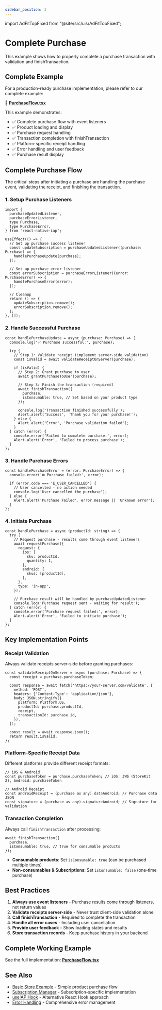 ```yaml
---
sidebar_position: 3
---
```


import AdFitTopFixed from "@site/src/uis/AdFitTopFixed";

# Complete Purchase

<AdFitTopFixed />

This example shows how to properly complete a purchase transaction with validation and finishTransaction.

## Complete Example

For a production-ready purchase implementation, please refer to our complete example:

**📱 [PurchaseFlow.tsx](https://github.com/hyochan/react-native-iap/blob/main/example/screens/PurchaseFlow.tsx)**

This example demonstrates:

- ✅ Complete purchase flow with event listeners
- ✅ Product loading and display
- ✅ Purchase request handling
- ✅ Transaction completion with finishTransaction
- ✅ Platform-specific receipt handling
- ✅ Error handling and user feedback
- ✅ Purchase result display

## Complete Purchase Flow

The critical steps after initiating a purchase are handling the purchase event, validating the receipt, and finishing the transaction.

### 1. Setup Purchase Listeners

```tsx
import {
  purchaseUpdatedListener,
  purchaseErrorListener,
  type Purchase,
  type PurchaseError,
} from 'react-native-iap';

useEffect(() => {
  // Set up purchase success listener
  const updateSubscription = purchaseUpdatedListener((purchase: Purchase) => {
    handlePurchaseUpdate(purchase);
  });

  // Set up purchase error listener
  const errorSubscription = purchaseErrorListener((error: PurchaseError) => {
    handlePurchaseError(error);
  });

  // Cleanup
  return () => {
    updateSubscription.remove();
    errorSubscription.remove();
  };
}, []);
```

### 2. Handle Successful Purchase

```tsx
const handlePurchaseUpdate = async (purchase: Purchase) => {
  console.log('✅ Purchase successful:', purchase);

  try {
    // Step 1: Validate receipt (implement server-side validation)
    const isValid = await validateReceiptOnServer(purchase);

    if (isValid) {
      // Step 2: Grant purchase to user
      await grantPurchaseToUser(purchase);

      // Step 3: Finish the transaction (required)
      await finishTransaction({
        purchase,
        isConsumable: true, // Set based on your product type
      });

      console.log('Transaction finished successfully');
      Alert.alert('Success', 'Thank you for your purchase!');
    } else {
      Alert.alert('Error', 'Purchase validation failed');
    }
  } catch (error) {
    console.error('Failed to complete purchase:', error);
    Alert.alert('Error', 'Failed to process purchase');
  }
};
```

### 3. Handle Purchase Errors

```tsx
const handlePurchaseError = (error: PurchaseError) => {
  console.error('❌ Purchase failed:', error);

  if (error.code === 'E_USER_CANCELLED') {
    // User cancelled - no action needed
    console.log('User cancelled the purchase');
  } else {
    Alert.alert('Purchase Failed', error.message || 'Unknown error');
  }
};
```

### 4. Initiate Purchase

```tsx
const handlePurchase = async (productId: string) => {
  try {
    // Request purchase - results come through event listeners
    await requestPurchase({
      request: {
        ios: {
          sku: productId,
          quantity: 1,
        },
        android: {
          skus: [productId],
        },
      },
      type: 'in-app',
    });

    // Purchase result will be handled by purchaseUpdatedListener
    console.log('Purchase request sent - waiting for result');
  } catch (error) {
    console.error('Purchase request failed:', error);
    Alert.alert('Error', 'Failed to initiate purchase');
  }
};
```

## Key Implementation Points

### Receipt Validation

Always validate receipts server-side before granting purchases:

```tsx
const validateReceiptOnServer = async (purchase: Purchase) => {
  const receipt = purchase.purchaseToken;

  const response = await fetch('https://your-server.com/validate', {
    method: 'POST',
    headers: {'Content-Type': 'application/json'},
    body: JSON.stringify({
      platform: Platform.OS,
      productId: purchase.productId,
      receipt,
      transactionId: purchase.id,
    }),
  });

  const result = await response.json();
  return result.isValid;
};
```

### Platform-Specific Receipt Data

Different platforms provide different receipt formats:

```tsx
// iOS & Android
const purchaseToken = purchase.purchaseToken; // iOS: JWS (StoreKit 2), Android: purchaseToken

// Android Receipt
const androidReceipt = (purchase as any).dataAndroid; // Purchase data JSON
const signature = (purchase as any).signatureAndroid; // Signature for validation
```

### Transaction Completion

Always call `finishTransaction` after processing:

```tsx
await finishTransaction({
  purchase,
  isConsumable: true, // true for consumable products
});
```

- **Consumable products**: Set `isConsumable: true` (can be purchased multiple times)
- **Non-consumables & Subscriptions**: Set `isConsumable: false` (one-time purchase)

## Best Practices

1. **Always use event listeners** - Purchase results come through listeners, not return values
2. **Validate receipts server-side** - Never trust client-side validation alone
3. **Call finishTransaction** - Required to complete the transaction
4. **Handle all error cases** - Including user cancellation
5. **Provide user feedback** - Show loading states and results
6. **Store transaction records** - Keep purchase history in your backend

## Complete Working Example

See the full implementation: **[PurchaseFlow.tsx](https://github.com/hyochan/react-native-iap/tree/main/example/screens/PurchaseFlow.tsx)**

## See Also

- [Basic Store Example](./basic-store) - Simple product purchase flow
- [Subscription Manager](./subscription-manager) - Subscription-specific implementation
- [useIAP Hook](../api/use-iap) - Alternative React Hook approach
- [Error Handling](../api/error-codes) - Comprehensive error management
